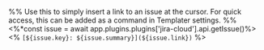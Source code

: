 %%
Use this to simply insert a link to an issue at the cursor. For quick access, this can be added as a command in Templater settings.
%%
<%*const issue = await app.plugins.plugins['jira-cloud'].api.getIssue()%><% `[${issue.key}: ${issue.summary}](${issue.link})` %>
